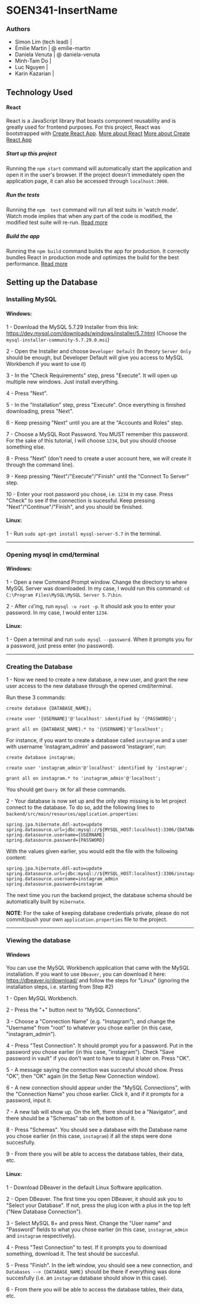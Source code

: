 # SOEN341-InsertName
### Authors
* Simon Lim (tech lead) | 
* Émilie Martin | @ emilie-martin
* Daniela Venuta | @ daniela-venuta
* Minh-Tam Do |
* Luc Nguyen |
* Karin Kazarian |

## Technology Used
#### React
React is a JavaScript library that boasts component reusability and is greatly used for frontend purposes.
For this project, React was bootstrapped with [Create React App](https://github.com/facebook/create-react-app).
[More about React](https://reactjs.org/)
[More about Create React App](https://facebook.github.io/create-react-app/docs/getting-started)

##### Start up this project
Running the `npm start` command will automatically start the application and  open it in the user's browser.
If the project doesn't immediately open the application page, it can also be accessed through `localhost:3000`.

##### Run the tests
Running the `npm  test` command will run all test suits in 'watch mode'.
Watch mode implies that when any part of the code is modified, the modified test suite will re-run.
[Read more](https://facebook.github.io/create-react-app/docs/running-tests)

##### Build the app
Running the `npm build` command builds the app for production.
It correctly bundles React in production mode and optimizes the build for the best performance.
[Read more](https://facebook.github.io/create-react-app/docs/deployment)

## Setting up the Database
### Installing MySQL

#### Windows:
1 - Download the MySQL 5.7.29 Installer from this link: https://dev.mysql.com/downloads/windows/installer/5.7.html (Choose the `mysql-installer-community-5.7.29.0.msi`)

2 - Open the Installer and choose `Developer Default` (In theory `Server Only` should be enough, but Developer Default will give you access to MySQL Workbench if you want to use it)

3 - In the "Check Requirements" step, press "Execute". It will open up multiple new windows. Just install everything.

4 - Press "Next".

5 - In the "Installation" step, press "Execute". Once everything is finished downloading, press "Next".

6 - Keep pressing "Next" until you are at the "Accounts and Roles" step.

7 - Choose a MySQL Root Password. You MUST remember this password. For the sake of this tutorial, I will choose `1234`, but you should choose something else.

8 - Press "Next" (don't need to create a user account here, we will create it through the command line).

9 - Keep pressing "Next"/"Execute"/"Finish" until the "Connect To Server" step.

10 - Enter your root password you chose, i.e. `1234` in my case. Press "Check" to see if the connection is sucessful. Keep pressing "Next"/"Continue"/"Finish", and you should be finished.

#### Linux:
1 - Run `sudo apt-get install mysql-server-5.7` in the terminal.

---
### Opening mysql in cmd/terminal

#### Windows:

1 - Open a new Command Prompt window. Change the directory to where MySQL Server was downloaded. In my case, I would run this command:
`cd C:\Program Files\MySQL\MySQL Server 5.7\bin`.

2 - After `cd`'ing, run `mysql -u root -p`. It should ask you to enter your password. In my case, I would enter `1234`.

#### Linux:
1 - Open a terminal and run `sudo mysql --password`. When it prompts you for a password, just press enter (no password).

---
### Creating the Database

1 - Now we need to create a new database, a new user, and grant the new user access to the new database through the opened cmd/terminal.

Run these 3 commands:

`create database {DATABASE_NAME};`

`create user '{USERNAME}'@'localhost' identified by '{PASSWORD}';`

`grant all on {DATABASE_NAME}.* to '{USERNAME}'@'localhost';`

For instance, if you want to create a database called `instagram` and a user with username 'instagram_admin' and password 'instagram', run:

`create database instagram;`

`create user 'instagram_admin'@'localhost' identified by 'instagram';`

`grant all on instagram.* to 'instagram_admin'@'localhost';`


You should get `Query OK` for all these commands.

2 - Your database is now set up and the only step missing is to let project connect to the database. To do so, add the following lines to `backend/src/main/resources/application.properties`:

```
spring.jpa.hibernate.ddl-auto=update
spring.datasource.url=jdbc:mysql://${MYSQL_HOST:localhost}:3306/{DATABASE_NAME}
spring.datasource.username={USERNAME}
spring.datasource.password={PASSWORD}
```


With the values given earlier, you would edit the file with the following content:

```
spring.jpa.hibernate.ddl-auto=update
spring.datasource.url=jdbc:mysql://${MYSQL_HOST:localhost}:3306/instagram
spring.datasource.username=instagram_admin
spring.datasource.password=instagram
```

The next time you run the backend project, the database schema should be automatically built by `Hibernate`.

**NOTE**: For the sake of keeping database credentials private, please do not commit/push your own `application.properties` file to the project.

---
### Viewing the database

#### Windows
You can use the MySQL Workbench application that came with the MySQL installation. If you want to use `DBeaver`, you can download it here: https://dbeaver.io/download/ and follow the steps for "Linux" (ignoring the installation steps, i.e. starting from Step #2)

1 - Open MySQL Workbench.

2 - Press the "+" button next to "MySQL Connections".

3 - Choose a "Connection Name" (e.g. "Instagram"), and change the "Username" from "root" to whatever you chose earlier (in this case, "instagram_admin").

4 - Press "Test Connection". It should prompt you for a password. Put in the password you chose earlier (in this case, "instagram"). Check "Save password in vault" if you don't want to have to input it later on. Press "OK".

5 - A message saying the connection was succesful should show. Press "OK", then "OK" again (in the Setup New Connection window).

6 - A new connection should appear under the "MySQL Connections", with the "Connection Name" you chose earlier. Click it, and if it prompts for a password, input it.

7 - A new tab will show up. On the left, there should be a "Navigator", and there should be a "Schemas" tab on the bottom of it.

8 - Press "Schemas". You should see a database with the Database name you chose earlier (in this case, `instagram`) if all the steps were done succesfully.

9 - From there you will be able to access the database tables, their data, etc.

#### Linux:
1 - Download DBeaver in the default Linux Software application.

2 - Open DBeaver. The first time you open DBeaver, it should ask you to "Select your Database". If not, press the plug icon with a plus in the top left ("New Database Connection").

3 - Select MySQL 8+ and press Next. Change the "User name" and "Password" fields to what you chose earlier (in this case, `instagram_admin` and `instagram` respectively).

4 - Press "Test Connection" to test. If it prompts you to download something, download it. The test should be succesful.

5 - Press "Finish". In the left window, you should see a new connection, and `Databases --> {DATABASE_NAME}` should be there if everything was done succesfully (i.e. an `instagram` database should show in this case).

6 - From there you will be able to access the database tables, their data, etc.
